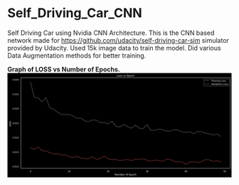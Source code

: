 # Self_Driving_Car_CNN
Self Driving Car using Nvidia CNN Architecture. This is the CNN based network made for https://github.com/udacity/self-driving-car-sim simulator provided by Udacity. Used 15k image data to train the model. Did various Data Augmentation methods for better training.




**Graph of LOSS vs Number of Epochs.**
![alt text](https://github.com/Laveen-exe/Self_Driving_Car_CNN/blob/main/Images/Loss.png)
